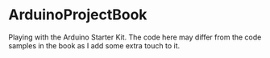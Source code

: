 # ArduinoProjectBook
Playing with the Arduino Starter Kit. 
The code here may differ from the code samples in the book as I add some extra touch to it.